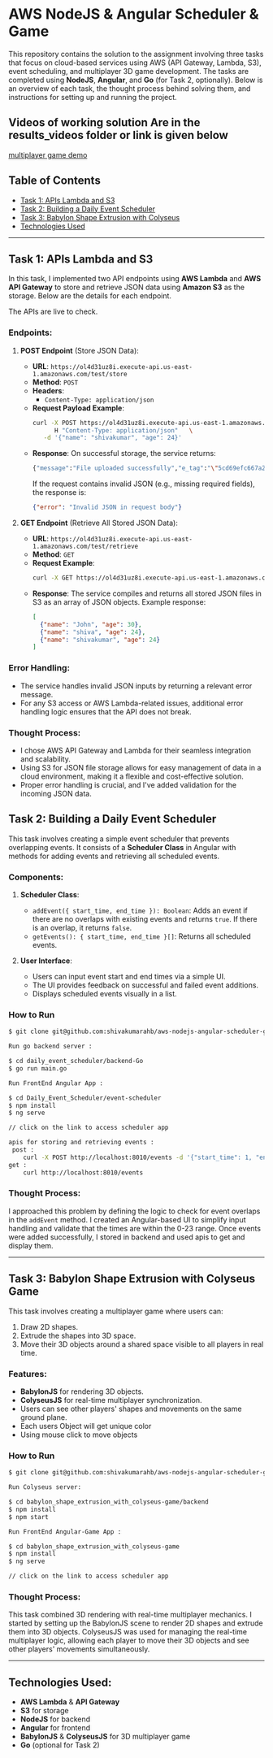 # AWS NodeJS & Angular Scheduler & Game

This repository contains the solution to the assignment involving three tasks that focus on cloud-based services using AWS (API Gateway, Lambda, S3), event scheduling, and multiplayer 3D game development. The tasks are completed using **NodeJS**, **Angular**, and **Go** (for Task 2, optionally). Below is an overview of each task, the thought process behind solving them, and instructions for setting up and running the project.

## Videos of working solution Are in the results_videos folder or link is given below

[multiplayer game demo](https://github.com/user-attachments/assets/e5e3292d-fd21-4e99-8106-19fca17cfe7b)

## Table of Contents
- [Task 1: APIs Lambda and S3](#task-1-apis-lambda-and-s3)
- [Task 2: Building a Daily Event Scheduler](#task-2-building-a-daily-event-scheduler)
- [Task 3: Babylon Shape Extrusion with Colyseus](#task-3-babylon-shape-extrusion-with-colyseus)
- [Technologies Used](#technologies-used)

---

## Task 1: APIs Lambda and S3

In this task, I implemented two API endpoints using **AWS Lambda** and **AWS API Gateway** to store and retrieve JSON data using **Amazon S3** as the storage. Below are the details for each endpoint.

The APIs are live to check.

### Endpoints:

1. **POST Endpoint** (Store JSON Data):
   - **URL**: `https://ol4d31uz8i.execute-api.us-east-1.amazonaws.com/test/store`
   - **Method**: `POST`
   - **Headers**: 
     - `Content-Type: application/json`
   - **Request Payload Example**:
     ```bash
     curl -X POST https://ol4d31uz8i.execute-api.us-east-1.amazonaws.com/test/store \
           H "Content-Type: application/json"   \
        -d '{"name": "shivakumar", "age": 24}'
     ```
   - **Response**: 
     On successful storage, the service returns:
     ```bash 
     {"message":"File uploaded successfully","e_tag":"\"5cd69efc667a2285e106318882c07750\"","url":"https://shivajsonbucket.s3.amazonaws.com/data/1728819856727.json"}% 
     ```
     If the request contains invalid JSON (e.g., missing required fields), the response is:
     ```json
     {"error": "Invalid JSON in request body"}
     ```

2. **GET Endpoint** (Retrieve All Stored JSON Data):
   - **URL**: `https://ol4d31uz8i.execute-api.us-east-1.amazonaws.com/test/retrieve`
   - **Method**: `GET`
   - **Request Example**:
     ```bash
     curl -X GET https://ol4d31uz8i.execute-api.us-east-1.amazonaws.com/test/retrieve
     ```
   - **Response**: 
     The service compiles and returns all stored JSON files in S3 as an array of JSON objects. Example response:
     ```json
     [
       {"name": "John", "age": 30},
       {"name": "shiva", "age": 24},
       {"name": "shivakumar", "age": 24}
     ]
     ```

### Error Handling:
- The service handles invalid JSON inputs by returning a relevant error message.
- For any S3 access or AWS Lambda-related issues, additional error handling logic ensures that the API does not break.

### Thought Process:

- I chose AWS API Gateway and Lambda for their seamless integration and scalability.
- Using S3 for JSON file storage allows for easy management of data in a cloud environment, making it a flexible and cost-effective solution.
- Proper error handling is crucial, and I've added validation for the incoming JSON data.

## Task 2: Building a Daily Event Scheduler

This task involves creating a simple event scheduler that prevents overlapping events. It consists of a **Scheduler Class** in Angular with methods for adding events and retrieving all scheduled events.

### Components:
1. **Scheduler Class**:
   - `addEvent({ start_time, end_time }): Boolean`: Adds an event if there are no overlaps with existing events and returns `true`. If there is an overlap, it returns `false`.
   - `getEvents(): { start_time, end_time }[]`: Returns all scheduled events.
   
2. **User Interface**:
   - Users can input event start and end times via a simple UI.
   - The UI provides feedback on successful and failed event additions.
   - Displays scheduled events visually in a list.

### How to Run
``` bash
$ git clone git@github.com:shivakumarahb/aws-nodejs-angular-scheduler-game.git
```
```bash
Run go backend server :

$ cd daily_event_scheduler/backend-Go
$ go run main.go
```
``` bash
Run FrontEnd Angular App : 

$ cd Daily_Event_Scheduler/event-scheduler
$ npm install
$ ng serve

// click on the link to access scheduler app
```
```bash
apis for storing and retrieving events : 
 post :
    curl -X POST http://localhost:8010/events -d '{"start_time": 1, "end_time": 2}' -H "Content-Type: application/json"
get : 
    curl http://localhost:8010/events

```

### Thought Process:
I approached this problem by defining the logic to check for event overlaps in the `addEvent` method. I created an Angular-based UI to simplify input handling and validate that the times are within the 0-23 range. Once events were added successfully, I stored in backend  and used apis to get and display them.

---

## Task 3: Babylon Shape Extrusion with Colyseus Game

This task involves creating a multiplayer game where users can:
1. Draw 2D shapes.
2. Extrude the shapes into 3D space.
3. Move their 3D objects around a shared space visible to all players in real time.

### Features:
- **BabylonJS** for rendering 3D objects.
- **ColyseusJS** for real-time multiplayer synchronization.
- Users can see other players' shapes and movements on the same ground plane.
- Each users Object will get unique color 
- Using mouse click to move objects

### How to Run

``` bash
$ git clone git@github.com:shivakumarahb/aws-nodejs-angular-scheduler-game.git
```
```bash
Run Colyseus server: 

$ cd babylon_shape_extrusion_with_colyseus-game/backend
$ npm install
$ npm start
```
```bash
Run FrontEnd Angular-Game App : 

$ cd babylon_shape_extrusion_with_colyseus-game
$ npm install
$ ng serve

// click on the link to access scheduler app

```



### Thought Process:
This task combined 3D rendering with real-time multiplayer mechanics. I started by setting up the BabylonJS scene to render 2D shapes and extrude them into 3D objects. ColyseusJS was used for managing the real-time multiplayer logic, allowing each player to move their 3D objects and see other players' movements simultaneously.

---
## Technologies Used:
- **AWS Lambda** & **API Gateway**
- **S3** for storage
- **NodeJS** for backend
- **Angular** for frontend
- **BabylonJS** & **ColyseusJS** for 3D multiplayer game
- **Go** (optional for Task 2)



